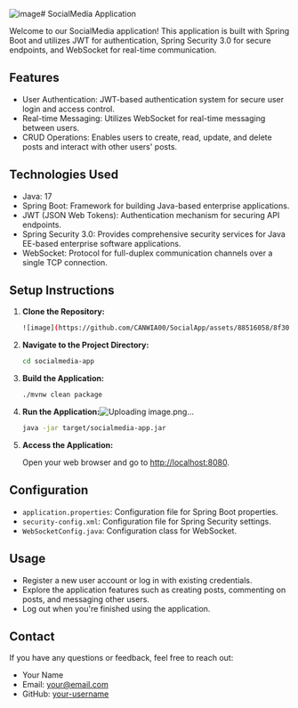 ![image](https://github.com/CANWIA00/SocialApp/assets/88516058/a6950335-4bb8-4436-9a28-8f859f6cfca0)# SocialMedia Application

Welcome to our SocialMedia application! This application is built with Spring Boot and utilizes JWT for authentication, Spring Security 3.0 for secure endpoints, and WebSocket for real-time communication.

## Features

- User Authentication: JWT-based authentication system for secure user login and access control.
- Real-time Messaging: Utilizes WebSocket for real-time messaging between users.
- CRUD Operations: Enables users to create, read, update, and delete posts and interact with other users' posts.

## Technologies Used
- Java: 17
- Spring Boot: Framework for building Java-based enterprise applications.
- JWT (JSON Web Tokens): Authentication mechanism for securing API endpoints.
- Spring Security 3.0: Provides comprehensive security services for Java EE-based enterprise software applications.
- WebSocket: Protocol for full-duplex communication channels over a single TCP connection.

## Setup Instructions

1. **Clone the Repository:**

    ```bash
   ![image](https://github.com/CANWIA00/SocialApp/assets/88516058/8f3095ef-0aa2-45c2-89bc-994cd3ea9614)

    ```

2. **Navigate to the Project Directory:**

    ```bash
    cd socialmedia-app
    ```

3. **Build the Application:**

    ```bash
    ./mvnw clean package
    ```

4. **Run the Application:**![Uploading image.png…]()


    ```bash
    java -jar target/socialmedia-app.jar
    ```

5. **Access the Application:**

    Open your web browser and go to [http://localhost:8080](http://localhost:8080).

## Configuration

- `application.properties`: Configuration file for Spring Boot properties.
- `security-config.xml`: Configuration file for Spring Security settings.
- `WebSocketConfig.java`: Configuration class for WebSocket.


## Usage

- Register a new user account or log in with existing credentials.
- Explore the application features such as creating posts, commenting on posts, and messaging other users.
- Log out when you're finished using the application.


## Contact

If you have any questions or feedback, feel free to reach out:

- Your Name
- Email: your@email.com
- GitHub: [your-username](https://github.com/your-username)
